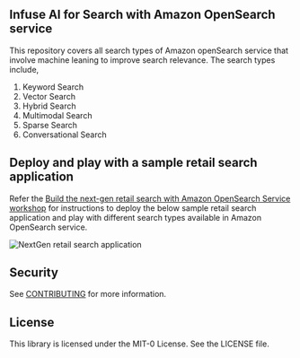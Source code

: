 ## Infuse AI for Search with Amazon OpenSearch service

This repository covers all search types of Amazon openSearch service that involve machine leaning to improve search relevance. The search types include,

1. Keyword Search
2. Vector Search
3. Hybrid Search
4. Multimodal Search
5. Sparse Search
6. Conversational Search

## Deploy and play with a sample retail search application

Refer the [Build the next-gen retail search with Amazon OpenSearch Service workshop](https://catalog.workshops.aws/opensearch-ml-search/en-US) for instructions to deploy the below sample retail search application and play with different search types available in Amazon OpenSearch service.

![NextGen retail search application](https://github.com/aws-samples/AI-search-with-amazon-opensearch-service/blob/Next-Gen-Search-Workshop/static/search-query-filters.gif?raw=true)

## Security

See [CONTRIBUTING](CONTRIBUTING.md#security-issue-notifications) for more information.

## License

This library is licensed under the MIT-0 License. See the LICENSE file.


